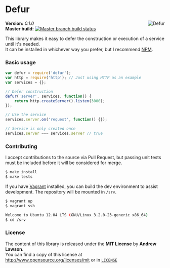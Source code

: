 # Defur #

<img src="http://stream1.gifsoup.com/view/247584/family-guy-care-bear-suicide-o.gif" alt="Defur" align="right" />

**Version:** *0.1.0*<br/>
**Master build:** [![Master branch build status][travis-master]][travis]


This library makes it easy to defer the construction or execution of a service until it's needed.<br/>
It can be installed in whichever way you prefer, but I recommend [NPM][npm].


### Basic usage ###
```js
var defur = require('defur');
var http = require('http'); // Just using HTTP as an example
var services = {};

// Defer construction
defur('server', services, function() {
    return http.createServer().listen(3000);
});

// Use the service
services.server.on('request', function() {});

// Service is only created once
services.server === services.server // true
```


### Contributing ###
I accept contributions to the source via Pull Request,
but passing unit tests must be included before it will be considered for merge.
```bash
$ make install
$ make tests
```

If you have [Vagrant][vagrant] installed, you can build the dev environment to assist development.
The repository will be mounted in `/srv`.
```bash
$ vagrant up
$ vagrant ssh

Welcome to Ubuntu 12.04 LTS (GNU/Linux 3.2.0-23-generic x86_64)
$ cd /srv
```


### License ###
The content of this library is released under the **MIT License** by **Andrew Lawson**.<br/>
You can find a copy of this license at http://www.opensource.org/licenses/mit or in [`LICENSE`][license]


<!-- Links -->
[travis]:        https://travis-ci.org/adlawson/defur
[travis-master]: https://travis-ci.org/adlawson/defur.png?branch=master
[npm]:           https://npmjs.org/package/defur
[nodeico]:       https://nodei.co/npm/defur.png
[vagrant]:       http://vagrantup.com
[license]:       /LICENSE
